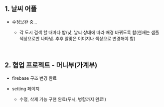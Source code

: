 ## 1. 날씨 어플
- 수정보완 중...

  - 각 도시 검색 할 때마다 밤/낮, 날씨 상태에 따라 배경 바뀌도록 함(현재는 샘플 색상으로만 나타냄. 추후 알맞은 이미지나 색상으로 변경해야 함)

<br/>

## 2. 협업 프로젝트 - 머니부(가계부)
- firebase 구조 변경 완료

- setting 페이지 
  - 수정, 삭제 기능 구현 완료(푸시, 병합까지 완료!)
